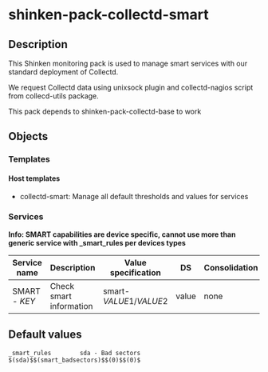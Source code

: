 # shinken-pack-collectd-smart

## Description

This Shinken monitoring pack is used to manage smart services with our
standard deployment of Collectd.

We request Collectd data using unixsock plugin and collectd-nagios script from
collecd-utils package.

This pack depends to shinken-pack-collectd-base to work

## Objects

### Templates

#### Host templates

* collectd-smart: Manage all default thresholds and values for services

### Services

**Info: SMART capabilities are device specific, cannot use more than generic
service with _smart_rules per devices types**

| Service name  | Description             | Value specification     | DS    | Consolidation | Warning variable | Critical variable | Duplicate_foreach variable |
|---------------|-------------------------|-------------------------|-------|---------------|------------------|-------------------|----------------------------|
| SMART - $KEY$ | Check smart information | smart-$VALUE1$/$VALUE2$ | value | none          | $VALUE3$         | $VALUE4$          | _smart_rules               |

## Default values

    _smart_rules        sda - Bad sectors $(sda)$$(smart_badsectors)$$(0)$$(0)$
